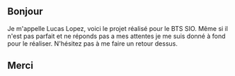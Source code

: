 ## Bonjour

Je m'appelle Lucas Lopez, voici le projet réalisé pour le BTS SIO.
Même si il n'est pas parfait et ne réponds pas a mes attentes je me suis donné à fond pour le réaliser.
N'hésitez pas à me faire un retour dessus.

## Merci
